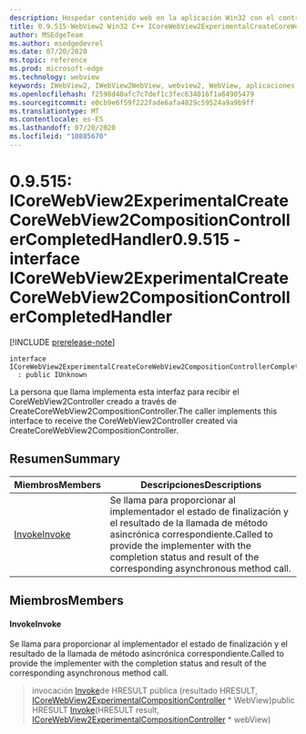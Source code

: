 ```yaml
---
description: Hospedar contenido web en la aplicación Win32 con el control Microsoft Edge WebView2
title: 0.9.515-WebView2 Win32 C++ ICoreWebView2ExperimentalCreateCoreWebView2CompositionControllerCompletedHandler
author: MSEdgeTeam
ms.author: msedgedevrel
ms.date: 07/20/2020
ms.topic: reference
ms.prod: microsoft-edge
ms.technology: webview
keywords: IWebView2, IWebView2WebView, webview2, WebView, aplicaciones Win32, Win32, Edge, ICoreWebView2, ICoreWebView2Controller, control de explorador, HTML Edge
ms.openlocfilehash: f2598d40afc7c7def1c3fec634016f1a64905479
ms.sourcegitcommit: e0cb9e6f59f222fade6afa4829c59524a9a9b9ff
ms.translationtype: MT
ms.contentlocale: es-ES
ms.lasthandoff: 07/20/2020
ms.locfileid: "10885670"
---
```

# <span data-ttu-id="bad76-104">0.9.515: ICoreWebView2ExperimentalCreateCoreWebView2CompositionControllerCompletedHandler</span><span class="sxs-lookup"><span data-stu-id="bad76-104">0.9.515 - interface ICoreWebView2ExperimentalCreateCoreWebView2CompositionControllerCompletedHandler</span></span> 

[!INCLUDE [prerelease-note](../../includes/prerelease-note.md)]

```
interface ICoreWebView2ExperimentalCreateCoreWebView2CompositionControllerCompletedHandler
  : public IUnknown
```

<span data-ttu-id="bad76-105">La persona que llama implementa esta interfaz para recibir el CoreWebView2Controller creado a través de CreateCoreWebView2CompositionController.</span><span class="sxs-lookup"><span data-stu-id="bad76-105">The caller implements this interface to receive the CoreWebView2Controller created via CreateCoreWebView2CompositionController.</span></span>

## <span data-ttu-id="bad76-106">Resumen</span><span class="sxs-lookup"><span data-stu-id="bad76-106">Summary</span></span>

 <span data-ttu-id="bad76-107">Miembros</span><span class="sxs-lookup"><span data-stu-id="bad76-107">Members</span></span>                        | <span data-ttu-id="bad76-108">Descripciones</span><span class="sxs-lookup"><span data-stu-id="bad76-108">Descriptions</span></span>
--------------------------------|---------------------------------------------
[<span data-ttu-id="bad76-109">Invoke</span><span class="sxs-lookup"><span data-stu-id="bad76-109">Invoke</span></span>](#invoke) | <span data-ttu-id="bad76-110">Se llama para proporcionar al implementador el estado de finalización y el resultado de la llamada de método asincrónica correspondiente.</span><span class="sxs-lookup"><span data-stu-id="bad76-110">Called to provide the implementer with the completion status and result of the corresponding asynchronous method call.</span></span>

## <span data-ttu-id="bad76-111">Miembros</span><span class="sxs-lookup"><span data-stu-id="bad76-111">Members</span></span>

#### <span data-ttu-id="bad76-112">Invoke</span><span class="sxs-lookup"><span data-stu-id="bad76-112">Invoke</span></span> 

<span data-ttu-id="bad76-113">Se llama para proporcionar al implementador el estado de finalización y el resultado de la llamada de método asincrónica correspondiente.</span><span class="sxs-lookup"><span data-stu-id="bad76-113">Called to provide the implementer with the completion status and result of the corresponding asynchronous method call.</span></span>

> <span data-ttu-id="bad76-114">invocación [Invoke](#invoke)de HRESULT pública (resultado HRESULT, [ICoreWebView2ExperimentalCompositionController](icorewebview2experimentalcompositioncontroller.md) \* WebView)</span><span class="sxs-lookup"><span data-stu-id="bad76-114">public HRESULT [Invoke](#invoke)(HRESULT result, [ICoreWebView2ExperimentalCompositionController](icorewebview2experimentalcompositioncontroller.md) \* webView)</span></span>

